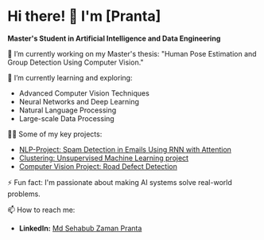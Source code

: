 # Hi there! 👋 I'm [Pranta]

**Master's Student in Artificial Intelligence and Data Engineering**

🔭 I’m currently working on my Master's thesis: "Human Pose Estimation and Group Detection Using Computer Vision."

🌱 I’m currently learning and exploring:
- Advanced Computer Vision Techniques
- Neural Networks and Deep Learning
- Natural Language Processing
- Large-scale Data Processing

👨‍💻 Some of my key projects:
- [NLP-Project: Spam Detection in Emails Using RNN with Attention](https://github.com/sehab1611251/NLP-Project)
- [Clustering: Unsupervised Machine Learning project](https://github.com/sehab1611251/Clustering-Unsupervised-ML-Project)
- [Computer Vision Project: Road Defect Detection](https://github.com/sehab1611251/Road-Defect-Detection-Using-Image-Annotation)

⚡ Fun fact: I'm passionate about making AI systems solve real-world problems.

📫 How to reach me:
- **LinkedIn:** [Md Sehabub Zaman Pranta](https://www.linkedin.com/in/md-sehabub-zaman-pranta-4a7101187)
